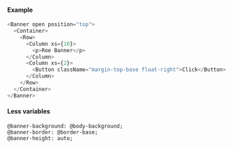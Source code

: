 #### Example

```js static
<Banner open position="top">
  <Container>
    <Row>
      <Column xs={10}>
        <p>Roe Banner</p>
      </Column>
      <Column xs={2}>
        <Button className="margin-top-base float-right">Click</Button>
      </Column>
    </Row>
  </Container>
</Banner>
```

#### Less variables

```less
@banner-background: @body-background;
@banner-border: @border-base;
@banner-height: auto;
```
